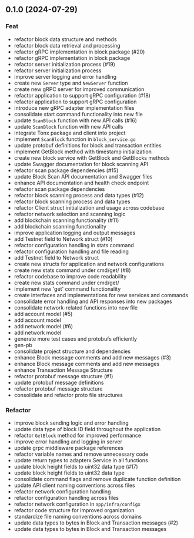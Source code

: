 ## 0.1.0 (2024-07-29)

### Feat

- refactor block data structure and methods
- refactor block data retrieval and processing
- refactor gRPC implementation in block package (#20)
- refactor gRPC implementation in block package
- refactor server initialization process (#19)
- refactor server initialization process
- improve server logging and error handling
- create new `Server` type and `NewServer` function
- create new gRPC server for improved communication
- refactor application to support gRPC configuration (#18)
- refactor application to support gRPC configuration
- introduce new gRPC adapter implementation files
- consolidate start command functionality into new file
- update `ScanBlock` function with new API calls (#16)
- update `ScanBlock` function with new API calls
- integrate Tonx package and client into project
- implement `ScanBlock` function in `block_service.go`
- update protobuf definitions for block and transaction entities
- implement GetBlock method with timestamp initialization
- create new block service with GetBlock and GetBlocks methods
- update Swagger documentation for block scanning API
- refactor scan package dependencies (#15)
- update Block Scan API documentation and Swagger files
- enhance API documentation and health check endpoint
- refactor scan package dependencies
- refactor block scanning process and data types (#12)
- refactor block scanning process and data types
- refactor Client struct initialization and usage across codebase
- refactor network selection and scanning logic
- add blockchain scanning functionality (#11)
- add blockchain scanning functionality
- improve application logging and output messages
- add Testnet field to Network struct (#10)
- refactor configuration handling in stats command
- refactor configuration handling and file reading
- add Testnet field to Network struct
- create new structs for application and network configurations
- create new stats command under cmd/get/ (#8)
- refactor codebase to improve code readability
- create new stats command under cmd/get/
- implement new 'get' command functionality
- create interfaces and implementations for new services and commands
- consolidate error handling and API responses into new packages
- consolidate network-related functions into new file
- add account model (#5)
- add account model
- add network model (#6)
- add network model
- generate more test cases and protobufs efficiently
- gen-pb
- consolidate project structure and dependencies
- enhance Block message comments and add new messages (#3)
- enhance Block message comments and add new messages
- enhance Transaction Message Structure
- refactor protobuf message structure (#1)
- update protobuf message definitions
- refactor protobuf message structure
- consolidate and refactor proto file structures

### Refactor

- improve block sending logic and error handling
- update data type of block ID field throughout the application
- refactor `GetBlock` method for improved performance
- improve error handling and logging in server
- update grpc middleware package references
- refactor variable names and remove unnecessary code
- update return types to adapterx.Service in all functions
- update block height fields to uint32 data type (#17)
- update block height fields to uint32 data type
- consolidate command flags and remove duplicate function definition
- update API client naming conventions across files
- refactor network configuration handling
- refactor configuration handling across files
- refactor network configuration in `app/infra/configx`
- refactor code structure for improved organization
- standardize file naming conventions across domains
- update data types to bytes in Block and Transaction messages (#2)
- update data types to bytes in Block and Transaction messages
